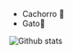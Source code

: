 - Cachorro 🌟
- Gato🌟

![Github stats](https://github-readme-stats.vercel.app/api/top-langs/?username=mastiico&show_icons=true&theme=radical)
